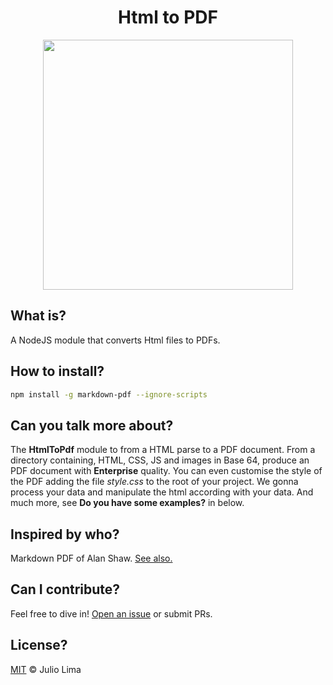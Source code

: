 <h1 align="center">Html to PDF</h1>

<p align="center">
  <a href="#">
    <img src="https://user-images.githubusercontent.com/17098382/98701644-4401e080-2358-11eb-9c4d-9254350d1f7c.png" align="center" width="400px"  margin="200px"/>
    </a>
</p>

## What is?
A NodeJS module that converts Html files to PDFs.


## How to install?

```sh
npm install -g markdown-pdf --ignore-scripts
```

## Can you talk more about?
<p align="left">
  The <strong>HtmlToPdf</strong> module to from a HTML parse to a PDF document. From a directory containing, HTML, CSS, JS and images in Base 64, produce an PDF document with <strong>Enterprise</strong> quality. You can even customise the style of the PDF adding the file <i>style.css</i> to the root of your project. We gonna process your data and manipulate the html according with your data. And much more, see <strong>Do you have some examples?</strong> in below.
 </p>


## Inspired by who?

Markdown PDF of Alan Shaw. [See also.](https://github.com/alanshaw/markdown-pdf)

## Can I contribute?

Feel free to dive in! [Open an issue](https://github.com/juloko/htmlToPdf/issues/new) or submit PRs.

## License?

[MIT](LICENCE) © Julio Lima


